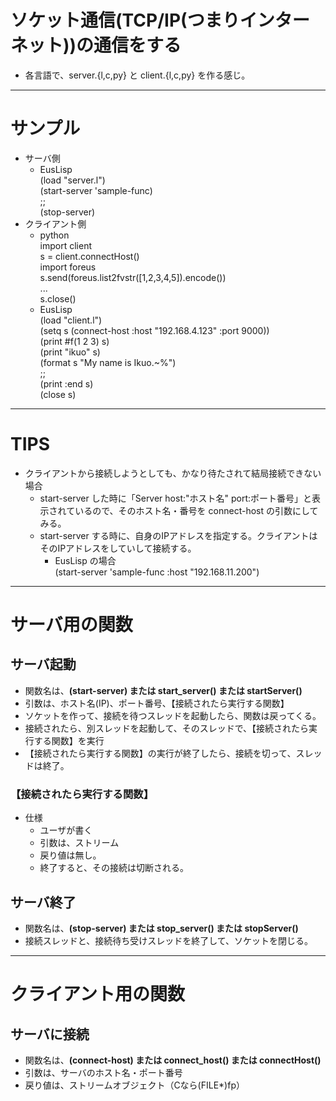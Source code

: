 # ソケット通信(TCP/IP(つまりインターネット))の通信をする
- 各言語で、server.{l,c,py} と client.{l,c,py} を作る感じ。

---
# サンプル
- サーバ側
    - EusLisp  
    (load "server.l")  
    (start-server 'sample-func)  
    ;;  
    (stop-server)  
- クライアント側
    - python  
    import client  
    s = client.connectHost()  
    import foreus  
    s.send(foreus.list2fvstr([1,2,3,4,5]).encode())  
    ...  
    s.close()  
    - EusLisp  
    (load "client.l")  
    (setq s (connect-host :host "192.168.4.123" :port 9000))  
    (print #f(1 2 3) s)  
    (print "ikuo" s)  
    (format s "My name is Ikuo.~%")  
    ;;  
    (print :end s)  
    (close s)  

---
# TIPS
- クライアントから接続しようとしても、かなり待たされて結局接続できない場合
    - start-server した時に「Server host:"ホスト名" port:ポート番号」と表示されているので、そのホスト名・番号を connect-host の引数にしてみる。
    - start-server する時に、自身のIPアドレスを指定する。クライアントはそのIPアドレスをしていして接続する。
        - EusLisp の場合  
	(start-server 'sample-func :host "192.168.11.200")

---
# サーバ用の関数

## サーバ起動

- 関数名は、**(start-server) または start_server() または startServer()**
- 引数は、ホスト名(IP)、ポート番号、【接続されたら実行する関数】
- ソケットを作って、接続を待つスレッドを起動したら、関数は戻ってくる。
- 接続されたら、別スレッドを起動して、そのスレッドで、【接続されたら実行する関数】を実行
- 【接続されたら実行する関数】の実行が終了したら、接続を切って、スレッドは終了。

### 【接続されたら実行する関数】
- 仕様
   - ユーザが書く
   - 引数は、ストリーム
   - 戻り値は無し。
   - 終了すると、その接続は切断される。

## サーバ終了

- 関数名は、**(stop-server) または stop_server() または stopServer()**
- 接続スレッドと、接続待ち受けスレッドを終了して、ソケットを閉じる。

---
# クライアント用の関数

## サーバに接続

- 関数名は、**(connect-host) または connect_host() または connectHost()**
- 引数は、サーバのホスト名・ポート番号
- 戻り値は、ストリームオブジェクト（Cなら(FILE*)fp）

